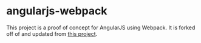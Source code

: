# angularjs-webpack

This project is a proof of concept for AngularJS using Webpack.  It is forked off of and updated from [this project](https://github.com/jpacareu/angularjs-webpack).
